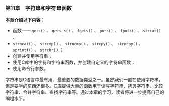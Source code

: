 ### 第11章　字符串和字符串函数

**本章介绍以下内容：**

+ 函数—— `gets()` 、 `gets_s()` 、 `fgets()` 、 `puts()` 、 `fputs()` 、 `strcat()` 、
+ `strncat()` 、 `strcmp()` 、 `strncmp()` 、 `strcpy()` 、 `strncpy()` 、 `sprintf()` 、 `strchr()` ；
+ 创建并使用字符串；
+ 使用C库中的字符和字符串函数，并创建自定义的字符串函数；
+ 使用命令行参数。

字符串是C语言中最有用、最重要的数据类型之一。虽然我们一直在使用字符串，但是要学的东西还很多。C库提供大量的函数用于读写字符串、拷贝字符串、比较字符串、合并字符串、查找字符串等。通过本章的学习，读者将进一步提高自己的编程水平。

